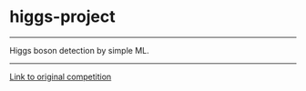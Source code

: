 # higgs-project
***
Higgs boson detection by simple ML.
***
[Link to original competition](https://www.kaggle.com/c/higgs-boson)
